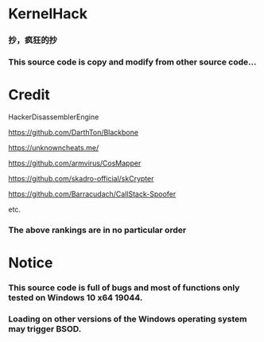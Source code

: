 # KernelHack
### 抄，疯狂的抄
### This source code is copy and modify from other source code...


# Credit
HackerDisassemblerEngine

https://github.com/DarthTon/Blackbone

https://unknowncheats.me/

https://github.com/armvirus/CosMapper

https://github.com/skadro-official/skCrypter

https://github.com/Barracudach/CallStack-Spoofer

etc.

### The above rankings are in no particular order


# Notice
### This source code is full of bugs and most of functions only tested on Windows 10 x64 19044.
### Loading on other versions of the Windows operating system may trigger BSOD.
